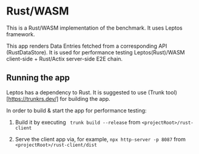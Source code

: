 #  Rust/WASM

This is a Rust/WASM implementation of the benchmark. It uses Leptos framework.

This app renders Data Entries fetched from a corresponding API (RustDataStore).
It is used for performance testing Leptos(Rust)/WASM client-side + Rust/Actix server-side E2E chain.


## Running the app

Leptos has a dependency to Rust.
It is suggested to use (Trunk tool)[https://trunkrs.dev/] for building the app.

In order to build & start the app for performance testing:
1. Build it by executing ` trunk build --release` from `<projectRoot>/rust-client`

2. Serve the client app via, for example, `npx http-server -p 8087` from `<projectRoot>/rust-client/dist`

